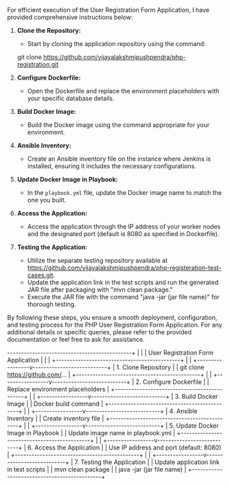 For efficient execution of the User Registration Form Application, I have provided comprehensive instructions below:

1. **Clone the Repository:**
   - Start by cloning the application repository using the command: 
     
   git clone https://github.com/vijayalakshmipushpendra/php-registration.git
     
2. **Configure Dockerfile:**
   - Open the Dockerfile and replace the environment placeholders with your specific database details.

3. **Build Docker Image:**
   - Build the Docker image using the command appropriate for your environment.

4. **Ansible Inventory:**
   - Create an Ansible inventory file on the instance where Jenkins is installed, ensuring it includes the necessary configurations.

5. **Update Docker Image in Playbook:**
   - In the `playbook.yml` file, update the Docker image name to match the one you built.

6. **Access the Application:**
   - Access the application through the IP address of your worker nodes and the designated port (default is 8080 as specified in Dockerfile).

7. **Testing the Application:**
   - Utilize the separate testing repository available at https://github.com/vijayalakshmipushpendra/php-registeration-test-cases.git.
   - Update the application link in the test scripts and run the generated JAR file after packaging with "mvn clean package."
   - Execute the JAR file with the command "java -jar (jar file name)" for thorough testing.

By following these steps, you ensure a smooth deployment, configuration, and testing process for the PHP User Registration Form Application. 
For any additional details or specific queries, please refer to the provided documentation or feel free to ask for assistance.



---------------------------------------------+
|                                             |
|   User Registration Form Application        |
|                                             |
+---------------------------------------------+
                  |
                  |
+-----------------v---------------------------+
|   1. Clone Repository                       |
|   git clone https://github.com/...           |
+---------------------------------------------+
                  |
                  |
+-----------------v---------------------------+
|   2. Configure Dockerfile                   |
|   Replace environment placeholders          |
+---------------------------------------------+
                  |
                  |
+-----------------v---------------------------+
|   3. Build Docker Image                      |
|   Docker build command                       |
+---------------------------------------------+
                  |
                  |
+-----------------v---------------------------+
|   4. Ansible Inventory                       |
|   Create inventory file                      |
+---------------------------------------------+
                  |
                  |
+-----------------v---------------------------+
|   5. Update Docker Image in Playbook         |
|   Update image name in playbook.yml          |
+---------------------------------------------+
                  |
                  |
+-----------------v---------------------------+
|   6. Access the Application                  |
|   Use IP address and port (default: 8080)    |
+---------------------------------------------+
                  |
                  |
+-----------------v---------------------------+
|   7. Testing the Application                |
|   Update application link in test scripts    |
|   mvn clean package                           |
|   java -jar (jar file name)                   |
+---------------------------------------------+
